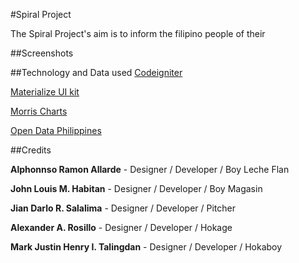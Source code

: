 #Spiral Project

The Spiral Project's aim is to inform the filipino people of their

##Screenshots


##Technology and Data used
[Codeigniter](https://www.codeigniter.com/)

[Materialize UI kit](http://materializecss.com/)

[Morris Charts](http://morrisjs.github.io/morris.js/)

[Open Data Philippines](http://data.gov.ph/)

##Credits

**Alphonnso Ramon Allarde** - Designer / Developer / Boy Leche Flan

**John Louis M. Habitan** - Designer / Developer / Boy Magasin

**Jian Darlo R. Salalima** - Designer / Developer / Pitcher

**Alexander A. Rosillo** - Designer / Developer / Hokage

**Mark Justin Henry I. Talingdan** - Designer / Developer / Hokaboy
